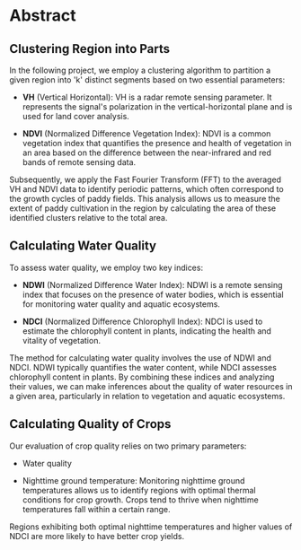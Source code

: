 # Abstract

## Clustering Region into Parts

In the following project, we employ a clustering algorithm to partition a given region into 'k' distinct segments based on two essential parameters:

- **VH** (Vertical Horizontal): VH is a radar remote sensing parameter. It represents the signal's polarization in the vertical-horizontal plane and is used for land cover analysis.

- **NDVI** (Normalized Difference Vegetation Index): NDVI is a common vegetation index that quantifies the presence and health of vegetation in an area based on the difference between the near-infrared and red bands of remote sensing data.

Subsequently, we apply the Fast Fourier Transform (FFT) to the averaged VH and NDVI data to identify periodic patterns, which often correspond to the growth cycles of paddy fields. This analysis allows us to measure the extent of paddy cultivation in the region by calculating the area of these identified clusters relative to the total area.

## Calculating Water Quality

To assess water quality, we employ two key indices:

- **NDWI** (Normalized Difference Water Index): NDWI is a remote sensing index that focuses on the presence of water bodies, which is essential for monitoring water quality and aquatic ecosystems.

- **NDCI** (Normalized Difference Chlorophyll Index): NDCI is used to estimate the chlorophyll content in plants, indicating the health and vitality of vegetation.

The method for calculating water quality involves the use of NDWI and NDCI. NDWI typically quantifies the water content, while NDCI assesses chlorophyll content in plants. By combining these indices and analyzing their values, we can make inferences about the quality of water resources in a given area, particularly in relation to vegetation and aquatic ecosystems.

## Calculating Quality of Crops

Our evaluation of crop quality relies on two primary parameters:

- Water quality 

- Nighttime ground temperature: Monitoring nighttime ground temperatures allows us to identify regions with optimal thermal conditions for crop growth. Crops tend to thrive when nighttime temperatures fall within a certain range.

Regions exhibiting both optimal nighttime temperatures and higher values of NDCI are more likely to have better crop yields.
